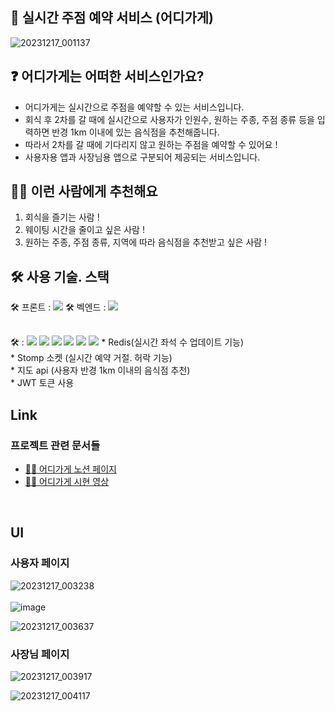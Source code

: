 ## 🙌 실시간 주점 예약 서비스 (어디가게) 

![20231217_001137](https://github.com/hanium-where2go/where2go-backend/assets/66732343/b6be046d-6140-409c-bc20-5c34e0443fac)    


  

## ❓ 어디가게는 어떠한 서비스인가요?   
- 어디가게는 실시간으로 주점을 예약할 수 있는 서비스입니다.
- 회식 후 2차를 갈 때에 실시간으로 사용자가 인원수, 원하는 주종, 주점 종류 등을 입력하면 반경 1km 이내에 있는 음식점을 추천해줍니다.
- 따라서 2차를 갈 때에 기다리지 않고 원하는 주점을 예약할 수 있어요 ! 
- 사용자용 앱과 사장님용 앱으로 구분되어 제공되는 서비스입니다. 

## 🙋‍♀️ 이런 사람에게 추천해요   
1. 회식을 즐기는 사람 ! 
2. 웨이팅 시간을 줄이고 싶은 사람 !
3. 원하는 주종, 주점 종류, 지역에 따라 음식점을 추천받고 싶은 사람 !


## 🛠 사용 기술. 스택   
🛠 프론트 :   <img src="https://img.shields.io/badge/react-61DAFB?style=for-the-badge&logo=react&logoColor=black"> 
🛠 벡엔드 :   <img src="https://img.shields.io/badge/spring-6DB33F?style=for-the-badge&logo=spring&logoColor=white"> 

<br>
🛠  : <img src="https://img.shields.io/badge/Amazon AWS-232F3E?style=flat-square&logo=amazonaws&logoColor=white"/>
<img src="https://img.shields.io/badge/Apache Tomcat-F8DC75?style=flat-square&logo=apachetomcat&logoColor=black"/>
<img src="https://img.shields.io/badge/Docker-2496ED?style=flat-square&logo=Docker&logoColor=white"/>
<img src="https://img.shields.io/badge/GitHub-181717?style=flat-square&logo=GitHub&logoColor=white"/>
<img src="https://img.shields.io/badge/Postman-FF6C37?style=flat-square&logo=Postman&logoColor=white"/>
<img src="https://img.shields.io/badge/MySQL-4479A1?style=flat-square&logo=MySQL&logoColor=white"/>
* Redis(실시간 좌석 수 업데이트 기능) <br>
* Stomp 소켓 (실시간 예약 거절. 허락 기능) <br>
* 지도 api (사용자 반경 1km 이내의 음식점 추천) <br>
* JWT 토큰 사용 


<br>

## Link
### 프로젝트 관련 문서들 

- [🙋‍♂️ 어디가게 노션 페이지](https://www.notion.so/12b42c5e2bb34bd384d06dc693c82065?pvs=4)
- [🙋‍♂️ 어디가게 시현 영상](https://youtu.be/DBzS63ATZPU)
<br>

## UI 
### 사용자 페이지 

![20231217_003238](https://github.com/hanium-where2go/where2go-backend/assets/66732343/dc7aed20-c271-4747-8970-4298b2866948)
<br>
<br>
![image](https://github.com/hanium-where2go/where2go-backend/assets/66732343/5f49e210-7650-49a0-9811-22422c7fdb3c)


![20231217_003637](https://github.com/hanium-where2go/where2go-backend/assets/66732343/8b0d2c56-caaa-4a3a-b1db-2c11923975f7)

### 사장님 페이지
![20231217_003917](https://github.com/hanium-where2go/where2go-backend/assets/66732343/17cab7cb-5d4c-478f-892b-0be1f3675454) 

![20231217_004117](https://github.com/hanium-where2go/where2go-backend/assets/66732343/8f1516b7-773a-400c-88a9-2efe0ee1466d)
